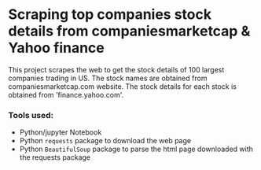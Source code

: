 # Scraping top companies stock details from companiesmarketcap & Yahoo finance
This project scrapes the web to get the stock details of 100 largest companies trading in US. The stock names are obtained from companiesmarketcap.com website. The stock details for each stock is obtained from 'finance.yahoo.com'.  

### Tools used:  
  * Python/jupyter Notebook  
  * Python `requests` package to download the web page  
  * Python `BeautifulSoup` package to parse the html page downloaded with the requests package  
